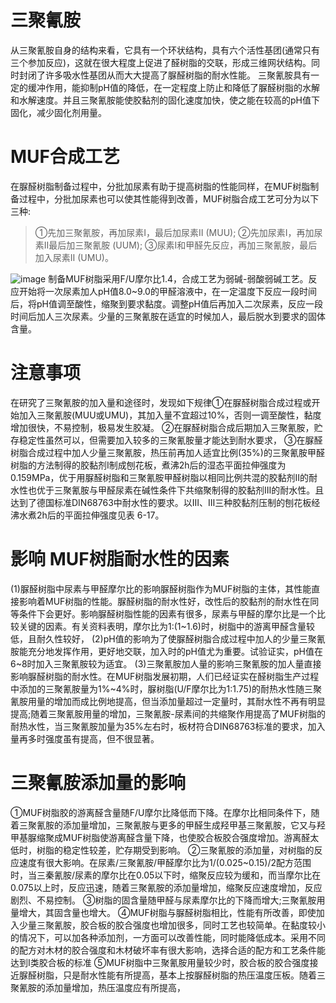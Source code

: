 # 三聚氰胺
从三聚氰胺自身的结构来看，它具有一个环状结构，具有六个活性基团(通常只有三个参加反应)，这就在很大程度上促进了醛树脂的交联，形成三维网状结构。同时封闭了许多吸水性基团从而大大提高了脲醛树脂的耐水性能。
三聚氰胺具有一定的缓冲作用，能抑制pH值的降低，在一定程度上防止和降低了脲醛树脂的水解和水解速度。并且三聚氰胺能使胶黏剂的固化速度加快，使之能在较高的pH值下固化，减少固化剂用量。
# MUF合成工艺
在脲醛树脂制备过程中，分批加尿素有助于提高树脂的性能同样，在MUF树脂制备过程中，分批加尿素也可以使其性能得到改善，MUF树脂合成工艺可分为以下三种:

> ①先加三聚氰胺，再加尿素I，最后加尿素Ⅱ (MUU);
> ②先加尿素I，再加尿素Ⅱ最后加三聚氰胺 (UUM);
> ③尿素I和甲醛先反应，再加三聚氰胺，最后加入尿素Ⅱ (UMU)。

![image](https://github.com/user-attachments/assets/0b1ad3e0-adda-484f-98d9-7421e1af68f2)
制备MUF树脂采用F/U摩尔比1.4，合成工艺为弱碱-弱酸弱碱工艺。反应开始将一次尿素加人pH值8.0~9.0的甲醛溶液中，在一定温度下反应一段时间后，将pH值调至酸性，缩聚到要求黏度。调整pH值后再加入二次尿素，反应一段时间后加人三次尿素。少量的三聚氰胺在适宜的时候加人，最后脱水到要求的固体含量。
# 注意事项
在研究了三聚氰胺的加入量和途径时，发现如下规律①在脲醛树脂合成过程或开始加入三聚氰胺(MUU或UMU)，其加入量不宜超过10%，否则一调至酸性，黏度增加很快，不易控制，极易发生胶凝。
②在脲醛树脂合成后期加入三聚氰胺，贮存稳定性虽然可以，但需要加入较多的三聚氰胺量才能达到耐水要求，
③在脲醛树脂合成过程中加人少量三聚氰胺，热压前再加人适宜比例(35%)的三聚氰胺甲醛树脂的方法制得的胶黏剂I制成刨花板，煮沸2h后的湿态平面拉伸强度为0.159MPa，优于用脲醛树脂和三聚氰胺甲醛树脂以相同比例共混的胶黏剂Ⅱ的耐水性也优于三聚氰胺与甲醛尿素在碱性条件下共缩聚制得的胶黏剂Ⅲ的耐水性。且达到了德国标准DIN68763中耐水性的要求。以IⅡ、Ⅲ三种胶黏剂压制的刨花板经沸水煮2h后的平面拉伸强度见表 6-17。
# 影响 MUF树脂耐水性的因素
(1)脲醛树脂中尿素与甲醛摩尔比的影响脲醛树脂作为MUF树脂的主体，其性能直接影响着MUF树脂的性能。脲醛树脂的耐水性好，改性后的胶黏剂的耐水性在同等条件下会更好。影响脲醛树脂性能的因素有很多，尿素与甲醛的摩尔比是一个比较关键的因素。有关资料表明，摩尔比为1:(1~1.6)时，树脂中的游离甲醛含量较低，且耐久性较好，
(2)pH值的影响为了使脲醛树脂合成过程中加人的少量三聚氰胺能充分地发挥作用，更好地交联，加入时的pH值尤为重要。试验证实，pH值在6~8时加入三聚氰胺较为适宜。
(3)三聚氰胺加人量的影响三聚氰胺的加人量直接影响脲醛树脂的耐水性。在MUF树脂发展初期，人们已经证实在醛树脂生产过程中添加的三聚氰胺量为1%~4%时，脲树脂(U/F摩尔比为1:1.75)的耐热水性随三聚氰胺用量的增加而成比例地提高，但当添加量超过一定量时，其耐水性不再有明显提高;随着三聚氰胺用量的增加，三聚氰胺-尿素间的共缩聚作用提高了MUF树脂的耐热水性，当三聚氰胺加量为35%左右时，板材符合DIN68763标准的要求，加入量再多时强度虽有提高，但不很显著。
# 三聚氰胺添加量的影响
①MUF树脂胶的游离醛含量随F/U摩尔比降低而下降。在摩尔比相同条件下，随着三聚氰胺的添加量增加，三聚氰胺与更多的甲醛生成羟甲基三聚氰胺，它又与羟甲基脲缩聚成MUF树脂使游离醛含量下降，也使胶合板胶合强度增加。游离醛太低时，树脂的稳定性较差，贮存期受到影响。
②三聚氰胺的添加量，对树脂的反应速度有很大影响。在尿素/三聚氰胺/甲醛摩尔比为1/(0.025~0.15)/2配方范围时，当三秦氰胺/尿素的摩尔比在0.05以下时，缩聚反应较为缓和，而当摩尔比在0.075以上时，反应迅速，随着三聚氰胺的添加量增加，缩聚反应速度增加，反应剧烈、不易控制。
③树脂的固含量随甲醛与尿素摩尔比的下降而增大;三聚氰胺用量增大，其固含量也增大。
④MUF树脂与脲醛树脂相比，性能有所改善，即使加入少量三聚氰胺，胶合板的胶合强度也增加很多，同时工艺也较简单。在黏度较小的情况下，可以加各种添加剂，一方面可以改善性能，同时能降低成本。采用不同的配方对木材的胶合强度和木材破坏率有很大影响，选择合适的配方和工艺条件能达到I类胶合板的标准
⑤MUF树脂中三聚氰胺用量较少时，胶合板的胶合强度接近脲醛树脂，只是耐水性能有所提高，基本上按脲醛树脂的热压温度压板。随着三聚氰胺的添加量增加，热压温度应有所提高，